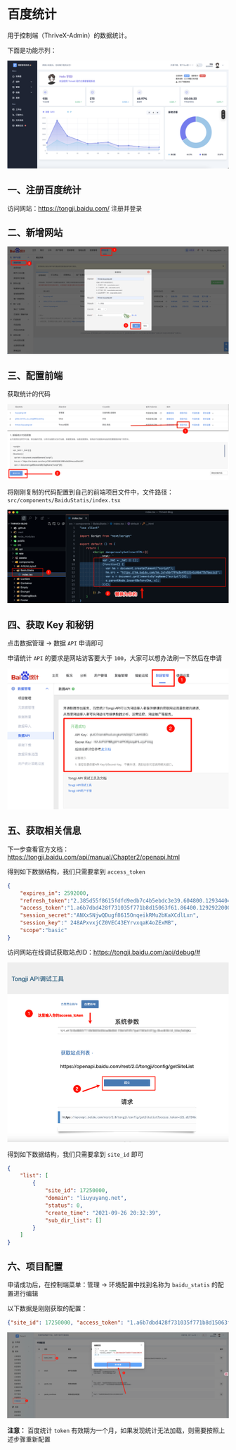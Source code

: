 # 百度统计

用于控制端（ThriveX-Admin）的数据统计。

下面是功能示列：

![PixPin_2024-12-15_16-04-48](./assets/PixPin_2024-12-15_16-04-48.png)



## 一、注册百度统计

访问网站：https://tongji.baidu.com/  注册并登录



## 二、新增网站

![image-20241215190558613](./assets/image-20241215190558613.png)



## 三、配置前端

获取统计的代码

![image-20241215190917313](./assets/image-20241215190917313.png)



将刚刚复制的代码配置到自己的前端项目文件中，文件路径：`src/components/BaiduStatis/index.tsx`

![image-20250627144053340](./assets/image-20250627144053340.png)



## 四、获取 Key 和秘钥

点击数据管理 -> 数据 `API` 申请即可

申请统计 `API` 的要求是网站访客要大于 `100`，大家可以想办法刷一下然后在申请

![image-20241215191313086](./assets/image-20241215191313086.png)



## 五、获取相关信息

下一步查看官方文档：https://tongji.baidu.com/api/manual/Chapter2/openapi.html

得到如下数据结构，我们只需要拿到 `access_token`
```json
{
    "expires_in": 2592000,
    "refresh_token":"2.385d55f8615fdfd9edb7c4b5ebdc3e39.604800.1293440400-2346678-124328",
    "access_token":"1.a6b7dbd428f731035f771b8d15063f61.86400.1292922000-2346678-124328",
    "session_secret":"ANXxSNjwQDugf8615OnqeikRMu2bKaXCdlLxn",
    "session_key":" 248APxvxjCZ0VEC43EYrvxqaK4oZExMB",
    "scope":"basic"
}
```



访问网站在线调试获取站点ID：https://tongji.baidu.com/api/debug/#

![image-20241224195245689](./assets/image-20241224195245689.png)



得到如下数据结构，我们只需要拿到 `site_id` 即可

```json
{
	"list": [
		{
			"site_id": 17250000,
			"domain": "liuyuyang.net",
			"status": 0,
			"create_time": "2021-09-26 20:32:39",
			"sub_dir_list": []
		}
	]
} 
```



## 六、项目配置

申请成功后，在控制端菜单：管理 -> 环境配置中找到名称为 `baidu_statis` 的配置进行编辑

以下数据是刚刚获取的配置：

```json
{"site_id": 17250000, "access_token": "1.a6b7dbd428f731035f771b8d15063f61.86400.1292922000-2346678-124328"}
```

![image-20250707210741686](./assets/image-20250707210741686.png)

**注意：** 百度统计 `token` 有效期为一个月，如果发现统计无法加载，则需要按照上述步骤重新配置